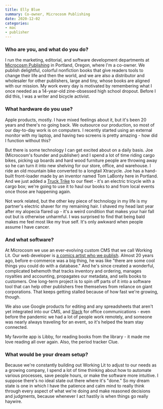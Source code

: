 ```yaml
---
title: Elly Blue
summary: Co-owner, Microcosm Publishing 
date: 2020-12-02
categories:
- mac
- publisher
---
```


### Who are you, and what do you do?

I run the marketing, editorial, and software development departments at [Microcosm Publishing](https://microcosmpublishing.com/ "A book publisher inb Portland.") in Portland, Oregon, where I'm a co-owner. We publish delightful, colorful nonfiction books that give readers tools to change their life and then the world, and we are also a distributor and wholesaler for other publishers, large and tiny, whose books are aligned with our mission. My work every day is motivated by remembering what I once needed as a 14-year-old zine-obsessed high school dropout. Before I did this, I was a writer and bicycle activist.

### What hardware do you use?

Apple products, mostly. I have mixed feelings about it, but it's been 20 years and there's no going back. We outsource our production, so most of our day-to-day work is on computers. I recently started using an external monitor with my laptop, and having two screens is pretty amazing - how did I function without this?

But there is some technology I can get excited about on a daily basis. Joe (Microcosm's founder and publisher) and I spend a lot of time riding cargo bikes, picking up boards and hard wood furniture people are throwing away so he can turn it into new shelving for our store, office, and warehouse. I ride an old mountain bike converted to a longtail Xtracycle. Joe has a hand-built front-loader made by an inventor named Tom LaBonty here in Portland. And we just added a [Truck Trike][truck-trike] to our fleet - it's an electric tricycle with a cargo box; we're going to use it to haul our books to and from local events once those are happening again.

Not work related, but the other key piece of technology in my life is my partner's electric shaver for my remaining hair. I shaved my head last year after my alopecia flared up - it's a weird condition that makes your hair fall out but is otherwise unharmful. I was surprised to find that being bald makes me feel most like my true self. It's only awkward when people assume I have cancer.

### And what software?

At Microcosm we use an ever-evolving custom CMS that we call Working Lit. Our web developer is [a comics artist who we publish](https://microcosmpublishing.com/catalog/books/2331 "The Brainfag comic book on Microsom."). Almost 20 years ago, before e-commerce was a big thing, he was like "there are some cool things you could do with a database." And he's since created a wonderful, complicated behemoth that tracks inventory and ordering, manages royalties and accounting, propagates our metadata, and sells books to customers. One long-term project is to spin off parts of it into a software tool that can help other publishers free themselves from reliance on giant corporations. That keeps getting stalled because of how fast we're growing, though. 

We also use Google products for editing and any spreadsheets that aren't yet integrated into our CMS, and [Slack][] for office communications - even before the pandemic we had a lot of people work remotely, and someone was nearly always traveling for an event, so it's helped the team stay connected.

My favorite app is Libby, for reading books from the library - it made me love reading all over again. Also, the period tracker Clue.

### What would be your dream setup?

Because we're constantly building out Working Lit to adjust to our needs as a growing company, I spend a lot of time thinking about how to automate various processes, save people hours, or make the software more intuitive. I suppose there's no ideal state out there where it's "done." So my dream state is one in which I have the patience and calm mind to really think through every aspect of what we're doing and make reasoned decisions and judgments, because whenever I act hastily is when things go really haywire.

[slack]: https://slack.com/intl/ja-jp/ "A collaboration service."
[truck-trike]: http://www.trucktrike.com/ "An electric bike with a built-in cargo trailer."
